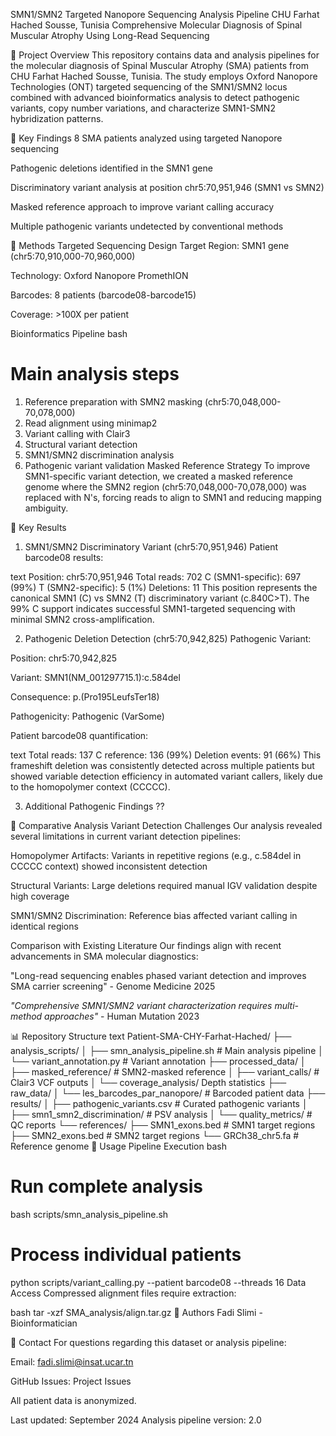 SMN1/SMN2 Targeted Nanopore Sequencing Analysis Pipeline
CHU Farhat Hached Sousse, Tunisia
Comprehensive Molecular Diagnosis of Spinal Muscular Atrophy Using Long-Read Sequencing

📖 Project Overview
This repository contains data and analysis pipelines for the molecular diagnosis of Spinal Muscular Atrophy (SMA) patients from CHU Farhat Hached Sousse, Tunisia. The study employs Oxford Nanopore Technologies (ONT) targeted sequencing of the SMN1/SMN2 locus combined with advanced bioinformatics analysis to detect pathogenic variants, copy number variations, and characterize SMN1-SMN2 hybridization patterns.

🧬 Key Findings
8 SMA patients analyzed using targeted Nanopore sequencing

Pathogenic deletions identified in the SMN1 gene

Discriminatory variant analysis at position chr5:70,951,946 (SMN1 vs SMN2)

Masked reference approach to improve variant calling accuracy

Multiple pathogenic variants undetected by conventional methods

🧪 Methods
Targeted Sequencing Design
Target Region: SMN1 gene (chr5:70,910,000-70,960,000)

Technology: Oxford Nanopore PromethION

Barcodes: 8 patients (barcode08-barcode15)

Coverage: >100X per patient

Bioinformatics Pipeline
bash
# Main analysis steps
1. Reference preparation with SMN2 masking (chr5:70,048,000-70,078,000)
2. Read alignment using minimap2
3. Variant calling with Clair3
4. Structural variant detection
5. SMN1/SMN2 discrimination analysis
6. Pathogenic variant validation
Masked Reference Strategy
To improve SMN1-specific variant detection, we created a masked reference genome where the SMN2 region (chr5:70,048,000-70,078,000) was replaced with N's, forcing reads to align to SMN1 and reducing mapping ambiguity.

🔬 Key Results
1. SMN1/SMN2 Discriminatory Variant (chr5:70,951,946)
Patient barcode08 results:

text
Position: chr5:70,951,946
Total reads: 702
C (SMN1-specific): 697 (99%) 
T (SMN2-specific): 5 (1%)
Deletions: 11
This position represents the canonical SMN1 (C) vs SMN2 (T) discriminatory variant (c.840C>T). The 99% C support indicates successful SMN1-targeted sequencing with minimal SMN2 cross-amplification.

2. Pathogenic Deletion Detection (chr5:70,942,825)
Pathogenic Variant:

Position: chr5:70,942,825

Variant: SMN1(NM_001297715.1):c.584del

Consequence: p.(Pro195LeufsTer18)

Pathogenicity: Pathogenic (VarSome)

Patient barcode08 quantification:

text
Total reads: 137
C reference: 136 (99%)
Deletion events: 91 (66%)
This frameshift deletion was consistently detected across multiple patients but showed variable detection efficiency in automated variant callers, likely due to the homopolymer context (CCCCC).

3. Additional Pathogenic Findings
??

🧫 Comparative Analysis
Variant Detection Challenges
Our analysis revealed several limitations in current variant detection pipelines:

Homopolymer Artifacts: Variants in repetitive regions (e.g., c.584del in CCCCC context) showed inconsistent detection

Structural Variants: Large deletions required manual IGV validation despite high coverage

SMN1/SMN2 Discrimination: Reference bias affected variant calling in identical regions

Comparison with Existing Literature
Our findings align with recent advancements in SMA molecular diagnostics:

"Long-read sequencing enables phased variant detection and improves SMA carrier screening" - Genome Medicine 2025

*"Comprehensive SMN1/SMN2 variant characterization requires multi-method approaches"* - Human Mutation 2023

📊 Repository Structure
text
Patient-SMA-CHY-Farhat-Hached/
├── analysis_scripts/
│   ├── smn_analysis_pipeline.sh    # Main analysis pipeline
│   └── variant_annotation.py       # Variant annotation
├── processed_data/
│   ├── masked_reference/           # SMN2-masked reference
│   ├── variant_calls/              # Clair3 VCF outputs
│   └── coverage_analysis/          Depth statistics
├── raw_data/
│   └── les_barcodes_par_nanopore/  # Barcoded patient data
├── results/
│   ├── pathogenic_variants.csv     # Curated pathogenic variants
│   ├── smn1_smn2_discrimination/   # PSV analysis
│   └── quality_metrics/            # QC reports
└── references/
    ├── SMN1_exons.bed              # SMN1 target regions
    ├── SMN2_exons.bed              # SMN2 target regions
    └── GRCh38_chr5.fa              # Reference genome
🚀 Usage
Pipeline Execution
bash
# Run complete analysis
bash scripts/smn_analysis_pipeline.sh

# Process individual patients
python scripts/variant_calling.py --patient barcode08 --threads 16
Data Access
Compressed alignment files require extraction:

bash
tar -xzf SMA_analysis/align.tar.gz
👥 Authors
Fadi Slimi - Bioinformatician 

📧 Contact
For questions regarding this dataset or analysis pipeline:

Email: fadi.slimi@insat.ucar.tn

GitHub Issues: Project Issues

All patient data is anonymized.

Last updated: September 2024
Analysis pipeline version: 2.0

